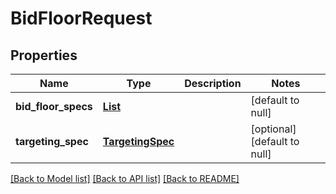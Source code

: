 # BidFloorRequest
## Properties

| Name | Type | Description | Notes |
|------------ | ------------- | ------------- | -------------|
| **bid\_floor\_specs** | [**List**](BidFloorSpec.md) |  | [default to null] |
| **targeting\_spec** | [**TargetingSpec**](TargetingSpec.md) |  | [optional] [default to null] |

[[Back to Model list]](../README.md#documentation-for-models) [[Back to API list]](../README.md#documentation-for-api-endpoints) [[Back to README]](../README.md)

